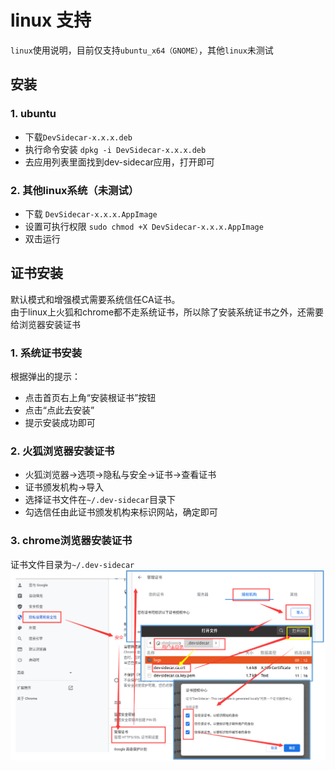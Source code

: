 # linux 支持
`linux`使用说明，目前仅支持`ubuntu_x64（GNOME）`，其他`linux`未测试

## 安装

### 1. ubuntu
 * 下载`DevSidecar-x.x.x.deb`
 * 执行命令安装 `dpkg -i DevSidecar-x.x.x.deb`
 * 去应用列表里面找到dev-sidecar应用，打开即可

### 2. 其他linux系统（未测试）
* 下载 `DevSidecar-x.x.x.AppImage`
* 设置可执行权限 `sudo chmod +X DevSidecar-x.x.x.AppImage`
* 双击运行

## 证书安装
默认模式和增强模式需要系统信任CA证书。   
由于linux上火狐和chrome都不走系统证书，所以除了安装系统证书之外，还需要给浏览器安装证书
### 1. 系统证书安装
根据弹出的提示：
 * 点击首页右上角“安装根证书”按钮
 * 点击“点此去安装”
 * 提示安装成功即可

### 2. 火狐浏览器安装证书
* 火狐浏览器->选项->隐私与安全->证书->查看证书   
* 证书颁发机构->导入    
* 选择证书文件在`~/.dev-sidecar`目录下    
* 勾选信任由此证书颁发机构来标识网站，确定即可

### 3. chrome浏览器安装证书
证书文件目录为`~/.dev-sidecar`
![](../packages/gui/public/setup-linux.png)


